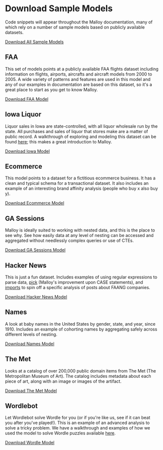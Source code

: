 # Download Sample Models

Code snippets will appear throughout the Malloy documentation, many of which rely on a number of sample models based on publicly available datasets.

<a class="button-link" href="https://looker-open-source.github.io/malloy/aux/generated/faa.zip">
    Download All Sample Models
</a>

## FAA

This set of models points at a publicly available FAA flights dataset including information on flights, airports, aircrafts and aircraft models from 2000 to 2005. A wide variety of patterns and features are used in this model and any of our examples in documentation are based on this dataset, so it's a great place to start as you get to know Malloy.

<a class="button-link" href="https://looker-open-source.github.io/malloy/aux/generated/faa.zip">
    Download FAA Model
</a>

## Iowa Liquor

Liquor sales in Iowa are state-controlled, with all liquor wholesale run by the state. All purchases and sales of liquor that stores make are a matter of public record. A walkthrough of exploring and modeling this dataset can be found [here](https://looker-open-source.github.io/malloy/documentation/examples/iowa/iowa.md); this makes a great introduction to Malloy.

<a class="button-link" href="https://looker-open-source.github.io/malloy/aux/generated/iowa.zip">
    Download Iowa Model
</a>

## Ecommerce

This model points to a dataset for a fictitious ecommerce business. It has a  clean and typical schema for a transactional dataset. It also includes an example of an interesting brand affinity analysis (people who buy x also buy y).

<a class="button-link" href="https://looker-open-source.github.io/malloy/aux/generated/ecommerce.zip">
    Download Ecommerce Model
</a>

## GA Sessions

Malloy is ideally suited to working with nested data, and this is the place to see why. See how easily data at any level of nesting can be accessed and aggregated without needlessly complex queries or use of CTEs.

<a class="button-link" href="https://looker-open-source.github.io/malloy/aux/generated/ga_sessions.zip">
    Download GA Sessions Model
</a>

## Hacker News

This is just a fun dataset. Includes examples of using regular expressions to parse data, [pick](https://looker-open-source.github.io/malloy/documentation/language/expressions#pick-expressions) (Malloy's improvement upon CASE statements), and [imports](https://looker-open-source.github.io/malloy/documentation/language/imports.md) to spin off a specific analysis of posts about FAANG companies.

<a class="button-link" href="https://looker-open-source.github.io/malloy/aux/generated/hackernews.zip">
    Download Hacker News Model
</a>

## Names

A look at baby names in the United States by gender, state, and year, since 1910. Includes an example of cohorting names by aggregating safely across different levels of nesting.

<a class="button-link" href="https://looker-open-source.github.io/malloy/aux/generated/names.zip">
    Download Names Model
</a>

## The Met

Looks at a catalog of over 200,000 public domain items from The Met (The Metropolitan Museum of Art). The catalog includes metadata about each piece of art, along with an image or images of the artifact.

<a class="button-link" href="https://looker-open-source.github.io/malloy/aux/generated/the_met.zip">
    Download The Met Model
</a>

## Wordlebot

Let Wordlebot solve Wordle for you (or if you're like us, see if it can beat you after you've played!). This is an example of an advanced analysis to solve a tricky problem. We have a walkthrough and examples of how we used the model to solve Wordle puzzles available [here](https://looker-open-source.github.io/malloy/documentation/examples/wordle/wordle.md).

<a class="button-link" href="https://looker-open-source.github.io/malloy/aux/generated/wordle.zip">
    Download Wordle Model
</a>
